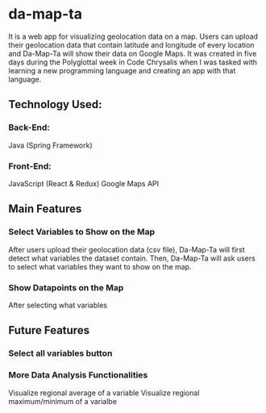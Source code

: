 # da-map-ta
It is a web app for visualizing geolocation data on a map. Users can upload their geolocation data that contain latitude and longitude of every location and Da-Map-Ta will show their data on Google Maps.
It was created in five days during the Polyglottal week in Code Chrysalis when I was tasked with learning a new programming language and creating an app with that language.

## Technology Used:
### Back-End:
Java (Spring Framework)

### Front-End:
JavaScript (React & Redux)
Google Maps API

## Main Features
### Select Variables to Show on the Map
After users upload their geolocation data (csv file), Da-Map-Ta will first detect what variables the dataset contain. Then, Da-Map-Ta will ask users to select what variables they want to show on the map.
### Show Datapoints on the Map
After selecting what variables 

## Future Features
### Select all variables button
### More Data Analysis Functionalities
Visualize regional average of a variable 
Visualize regional maximum/minimum of a varialbe
